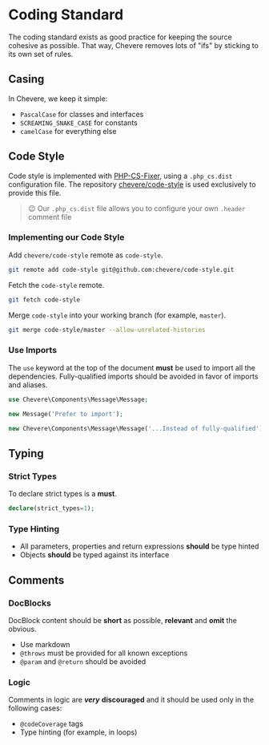 # Coding Standard

The coding standard exists as good practice for keeping the source cohesive as possible. That way, Chevere removes lots of "ifs" by sticking to its own set of rules.

## Casing

In Chevere, we keep it simple:

* `PascalCase` for classes and interfaces
* `SCREAMING_SNAKE_CASE` for constants
* `camelCase` for everything else

## Code Style

Code style is implemented with [PHP-CS-Fixer](https://github.com/FriendsOfPHP/PHP-CS-Fixer), using a `.php_cs.dist` configuration file. The repository [chevere/code-style](https://github.com/chevere/code-style) is used exclusively to provide this file.

> 😉 Our `.php_cs.dist` file allows you to configure your own `.header` comment file

### Implementing our Code Style

Add `chevere/code-style` remote as `code-style`.

```sh
git remote add code-style git@github.com:chevere/code-style.git
```

Fetch the `code-style` remote.

```sh
git fetch code-style
```

Merge `code-style` into your working branch (for example, `master`).

```sh
git merge code-style/master --allow-unrelated-histories
```

### Use Imports

The `use` keyword at the top of the document **must** be used to import all the dependencies. Fully-qualified imports should be avoided in favor of imports and aliases.

```php
use Chevere\Components\Message\Message;

new Message('Prefer to import');
```

```php
new Chevere\Components\Message\Message('...Instead of fully-qualified');
```

## Typing

### Strict Types

To declare strict types is a **must**.

```php
declare(strict_types=1);
```

### Type Hinting

* All parameters, properties and return expressions **should** be type hinted
* Objects **should** be typed against its interface

## Comments

### DocBlocks

DocBlock content should be **short** as possible, **relevant** and **omit** the obvious.

* Use markdown
* `@throws` must be provided for all known exceptions
* `@param` and `@return` should be avoided

### Logic

Comments in logic are ***very*** **discouraged** and it should be used only in the following cases:

* `@codeCoverage` tags
* Type hinting (for example, in loops)